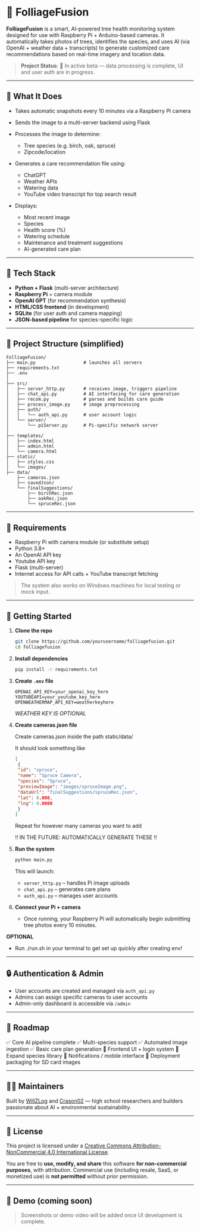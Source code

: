 # 🌿 FolliageFusion

**FolliageFusion** is a smart, AI-powered tree health monitoring system designed for use with Raspberry Pi + Arduino-based cameras. It automatically takes photos of trees, identifies the species, and uses AI (via OpenAI + weather data + transcripts) to generate customized care recommendations based on real-time imagery and location data.

> **Project Status**: 🚧 In active beta — data processing is complete, UI and user auth are in progress.

---

## 📸 What It Does

* Takes automatic snapshots every 10 minutes via a Raspberry Pi camera
* Sends the image to a multi-server backend using Flask
* Processes the image to determine:

  * Tree species (e.g. birch, oak, spruce)
  * Zipcode/location
* Generates a care recommendation file using:

  * ChatGPT
  * Weather APIs
  * Watering data
  * YouTube video transcript for top search result
* Displays:

  * Most recent image
  * Species
  * Health score (%)
  * Watering schedule
  * Maintenance and treatment suggestions
  * AI-generated care plan

---

## 🧠 Tech Stack

* **Python + Flask** (multi-server architecture)
* **Raspberry Pi** + camera module
* **OpenAI GPT** (for recommendation synthesis)
* **HTML/CSS frontend** (in development)
* **SQLite** (for user auth and camera mapping)
* **JSON-based pipeline** for species-specific logic

---

## 📂 Project Structure (simplified)

```
FolliageFusion/
├── main.py                  # launches all servers
├── requirements.txt
├── .env              
│
├── src/
│   ├── server_http.py       # receives image, triggers pipeline
│   ├── chat_api.py          # AI interfacing for care generation
│   ├── recom.py             # parses and builds care guide
│   ├── process_image.py     # image preprocessing
│   ├── auth/
│   │   └── auth_api.py      # user account logic
│   └── server/
│       └── piServer.py      # Pi-specific network server
│
├── templates/
│   ├── index.html
│   ├── admin.html
│   └── camera.html
├── static/
│   ├── styles.css
│   └── images/
├── data/
    ├── cameras.json
    ├── savedJson/
    └── finalSuggestions/
        ├── birchRec.json
        ├── oakRec.json
        └── spruceRec.json
```

---

## 🧪 Requirements

* Raspberry Pi with camera module (or substitute setup)
* Python 3.8+
* An OpenAI API key
* Youtube API key
* Flask (multi-server)
* Internet access for API calls + YouTube transcript fetching

> The system also works on Windows machines for local testing or mock input.

---

## 🚀 Getting Started

1. **Clone the repo**

   ```bash
   git clone https://github.com/yourusername/folliagefusion.git
   cd folliagefusion
   ```

2. **Install dependencies**

   ```bash
   pip install -r requirements.txt
   ```

3. **Create `.env` file**

   ```env
   OPENAI_API_KEY=your_openai_key_here
   YOUTUBEAPI=your_youtube_key_here
   OPENWEATHERMAP_API_KEY=weatherkeyhere
   ```
    *WEATHER KEY IS OPTIONAL*

5. **Create cameras.json file**

   Create cameras.json inside the path static/data/

   It should look something like
   
   ```json
   [
    {
    "id": "spruce",
    "name": "Spruce Camera",
    "species": "Spruce",
    "previewImage": "images/spruceImage.png",
    "dataUrl": "finalSuggestions/spruceRec.json",
    "lat": 0.000,
    "lng": 0.0000
    }
   ]
   ```
   Repeat for however many cameras you want to add

   !! IN THE FUTURE: AUTOMATICALLY GENERATE THESE !!

4. **Run the system**

   ```bash
   python main.py
   ```

   This will launch:

   * `server_http.py` – handles Pi image uploads
   * `chat_api.py` – generates care plans
   * `auth_api.py` – manages user accounts

5. **Connect your Pi + camera**

   * Once running, your Raspberry Pi will automatically begin submitting tree photos every 10 minutes.

**OPTIONAL**

   * Run ./run.sh in your terminal to get set up quickly after creating env!

---

## 🔒 Authentication & Admin

* User accounts are created and managed via `auth_api.py`
* Admins can assign specific cameras to user accounts
* Admin-only dashboard is accessible via `/admin`

---

## 🚣 Roadmap

✅ Core AI pipeline complete
✅ Multi-species support
✅ Automated image ingestion
✅ Basic care plan generation
🔧 Frontend UI + login system
🔧 Expand species library
🔧 Notifications / mobile interface
🔧 Deployment packaging for SD card images

---

## 🧑‍💻 Maintainers

Built by [WillZLog](https://github.com/WillZLog) and [Crason02](https://github.com/Crason02) — high school researchers and builders passionate about AI + environmental sustainability.

---

## 📄 License

This project is licensed under a [Creative Commons Attribution-NonCommercial 4.0 International License](https://creativecommons.org/licenses/by-nc/4.0/).

You are free to **use, modify, and share** this software **for non-commercial purposes**, with attribution. Commercial use (including resale, SaaS, or monetized use) is **not permitted** without prior permission.

---

## 📸 Demo (coming soon)

> Screenshots or demo video will be added once UI development is complete.
